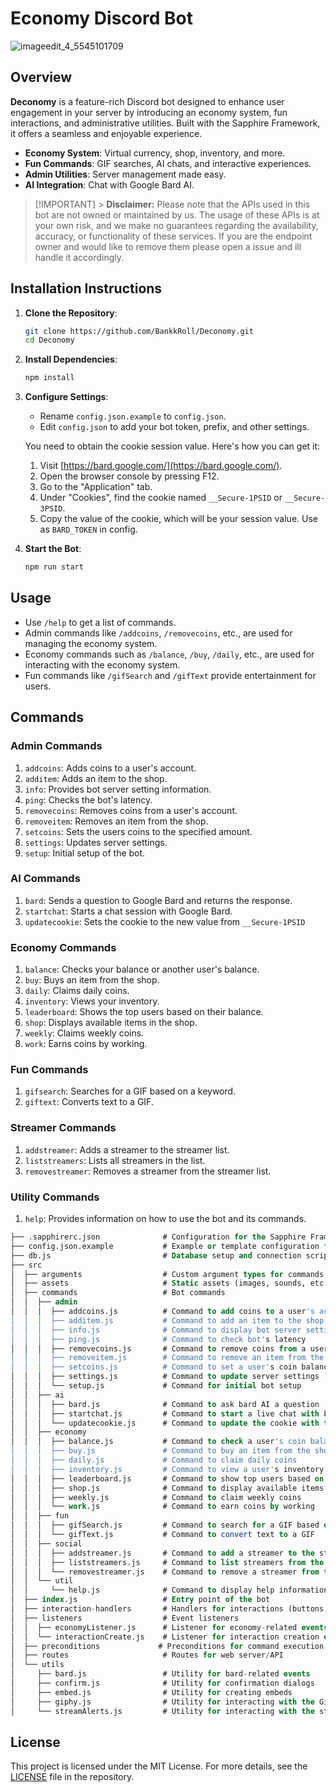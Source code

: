 # Economy Discord Bot

![imageedit_4_5545101709](https://github.com/BankkRoll/Deconomy/assets/106103625/9fc23ad3-71bc-44e9-b888-6c9ed6a4ab98)

## Overview

**Deconomy** is a feature-rich Discord bot designed to enhance user engagement in your server by introducing an economy system, fun interactions, and administrative utilities. Built with the Sapphire Framework, it offers a seamless and enjoyable experience.

- **Economy System**: Virtual currency, shop, inventory, and more.
- **Fun Commands**: GIF searches, AI chats, and interactive experiences.
- **Admin Utilities**: Server management made easy.
- **AI Integration**: Chat with Google Bard AI.

> [!IMPORTANT] > **Disclaimer:**
> Please note that the APIs used in this bot are not owned or maintained by us. The usage of these APIs is at your own risk, and we make no guarantees regarding the availability, accuracy, or functionality of these services. If you are the endpoint owner and would like to remove them please open a issue and ill handle it accordingly.

## Installation Instructions

1. **Clone the Repository**:

   ```sh
   git clone https://github.com/BankkRoll/Deconomy.git
   cd Deconomy
   ```

2. **Install Dependencies**:

   ```sh
   npm install
   ```

3. **Configure Settings**:

   - Rename `config.json.example` to `config.json`.
   - Edit `config.json` to add your bot token, prefix, and other settings.

   You need to obtain the cookie session value. Here's how you can get it:

   1. Visit [https://bard.google.com/](https://bard.google.com/).
   2. Open the browser console by pressing F12.
   3. Go to the "Application" tab.
   4. Under "Cookies", find the cookie named `__Secure-1PSID` or `__Secure-3PSID`.
   5. Copy the value of the cookie, which will be your session value. Use as `BARD_TOKEN` in config.

4. **Start the Bot**:
   ```sh
   npm run start
   ```

## Usage

- Use `/help` to get a list of commands.
- Admin commands like `/addcoins`, `/removecoins`, etc., are used for managing the economy system.
- Economy commands such as `/balance`, `/buy`, `/daily`, etc., are used for interacting with the economy system.
- Fun commands like `/gifSearch` and `/gifText` provide entertainment for users.

## Commands

### Admin Commands

1. `addcoins`: Adds coins to a user's account.
2. `additem`: Adds an item to the shop.
3. `info`: Provides bot server setting information.
4. `ping`: Checks the bot's latency.
5. `removecoins`: Removes coins from a user's account.
6. `removeitem`: Removes an item from the shop.
7. `setcoins`: Sets the users coins to the specified amount.
8. `settings`: Updates server settings.
9. `setup`: Initial setup of the bot.

### AI Commands

1. `bard`: Sends a question to Google Bard and returns the response.
2. `startchat`: Starts a chat session with Google Bard.
3. `updatecookie`: Sets the cookie to the new value from `__Secure-1PSID`

### Economy Commands

1. `balance`: Checks your balance or another user's balance.
2. `buy`: Buys an item from the shop.
3. `daily`: Claims daily coins.
4. `inventory`: Views your inventory.
5. `leaderboard`: Shows the top users based on their balance.
6. `shop`: Displays available items in the shop.
7. `weekly`: Claims weekly coins.
8. `work`: Earns coins by working.

### Fun Commands

1. `gifsearch`: Searches for a GIF based on a keyword.
2. `giftext`: Converts text to a GIF.

### Streamer Commands

1. `addstreamer`: Adds a streamer to the streamer list.
2. `liststreamers`: Lists all streamers in the list.
3. `removestreamer`: Removes a streamer from the streamer list.

### Utility Commands

1. `help`: Provides information on how to use the bot and its commands.

```sql
├── .sapphirerc.json              # Configuration for the Sapphire Framework
├── config.json.example           # Example or template configuration file example
├── db.js                         # Database setup and connection script
├── src
│  ├── arguments                  # Custom argument types for commands
│  ├── assets                     # Static assets (images, sounds, etc.)
│  ├── commands                   # Bot commands
│  │  ├── admin
│  │  │  ├── addcoins.js          # Command to add coins to a user's account
│  │  │  ├── additem.js           # Command to add an item to the shop
│  │  │  ├── info.js              # Command to display bot server settings information
│  │  │  ├── ping.js              # Command to check bot's latency
│  │  │  ├── removecoins.js       # Command to remove coins from a user's account
│  │  │  ├── removeitem.js        # Command to remove an item from the shop
│  │  │  ├── setcoins.js          # Command to set a user's coin balance to a specified amount
│  │  │  ├── settings.js          # Command to update server settings
│  │  │  └── setup.js             # Command for initial bot setup
│  │  ├── ai
│  │  │  ├── bard.js              # Command to ask bard AI a question
│  │  │  ├── startchat.js         # Command to start a live chat with bard AI
│  │  │  └── updatecookie.js      # Command to update the cookie with the new cookie
│  │  ├── economy
│  │  │  ├── balance.js           # Command to check a user's coin balance
│  │  │  ├── buy.js               # Command to buy an item from the shop
│  │  │  ├── daily.js             # Command to claim daily coins
│  │  │  ├── inventory.js         # Command to view a user's inventory
│  │  │  ├── leaderboard.js       # Command to show top users based on coin balance
│  │  │  ├── shop.js              # Command to display available items in the shop
│  │  │  ├── weekly.js            # Command to claim weekly coins
│  │  │  └── work.js              # Command to earn coins by working
│  │  ├── fun
│  │  │  ├── gifSearch.js         # Command to search for a GIF based on a keyword
│  │  │  └── gifText.js           # Command to convert text to a GIF
│  │  ├── social
│  │  │  ├── addstreamer.js       # Command to add a streamer to the streamer list
│  │  │  ├── liststreamers.js     # Command to list streamers from the streamer list
│  │  │  └── removestreamer.js    # Command to remove a streamer from the streamer list
│  │  └── util
│  │     └── help.js              # Command to display help information
│  ├── index.js                   # Entry point of the bot
│  ├── interaction-handlers       # Handlers for interactions (buttons, selects, etc.)
│  ├── listeners                  # Event listeners
│  │  ├── economyListener.js      # Listener for economy-related events
│  │  └── interactionCreate.js    # Listener for interaction creation events
│  ├── preconditions             # Preconditions for command execution
│  ├── routes                     # Routes for web server/API
│  └── utils
│     ├── bard.js                 # Utility for bard-related events
│     ├── confirm.js              # Utility for confirmation dialogs
│     ├── embed.js                # Utility for creating embeds
│     ├── giphy.js                # Utility for interacting with the Giphy API
│     └── streamAlerts.js         # Utility for interacting with the stream alerts
```

## License

This project is licensed under the MIT License. For more details, see the [LICENSE](./LICENSE) file in the repository.
